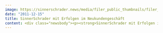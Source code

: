 ```yaml
---
image: https://sinnerschrader.news/media/filer_public_thumbnails/filer_public/f4/d8/f4d879a3-99f9-4d4b-98e1-abdd7c524bf8/varfoldersdjk8pxf42x64d8fxslz8jcc8fc0000gnttmpulvwns__480x288_q85_crop_subsampling-2_upscale.png
date: "2011-12-15"
title: SinnerSchrader mit Erfolgen im Neukundengeschäft
content: <div class="newsbody"><p><strong>SinnerSchrader mit Erfolgen im Neukundengeschäft / Erstes Quartal positiv abgeschlossen / Hauptversammlung stimmt über Dividendenerhöhung von 25 Prozent ab</strong></p><p>SinnerSchrader ist mit Rückenwind in das Geschäftsjahr 2011/2012 gestartet. Auf der heute in Hamburg stattfindenden ordentlichen Hauptversammlung der SinnerSchrader AG kann der Vorstand über eine anhaltend dynamische Geschäftsentwicklung berichten. Auf Basis vorläufiger Zahlen für das erste Quartal 2011/2012 (September bis November 2011) wird im Vergleich zum Vorjahresquartal mit einem Umsatzzuwachs um 19 Prozent auf über 9 Mio. Euro gerechnet. Darüber hinaus konnten zum Ende des Quartals mehrere signifikante Neukunden aus den Branchen Fashion, Retail und Entertainment gewonnen werden, die das Geschäft in den kommenden Monaten treiben werden.</p><p>„Die Erfolge im Neugeschäft bestärken die Wachstumsziele, die wir uns bei SinnerSchrader für 2011/2012 gesetzt haben“, so der Vorstandsvorsitzende Matthias Schrader. „Unsere Digitalagentur-Gruppe will ihren Nettoumsatz im Geschäftsjahr 2011/2012 daher um 15 Prozent auf etwa 35,5 Mio. Euro steigern.“</p><p>Das EBITA des ersten Quartals wird voraussichtlich zwischen 0,6 und 0,7 Mio. Euro liegen. Damit wird das Vorjahresergebnis zwar deutlich unterschritten, die interne Planung aber dennoch gut erreicht, sodass der Quartalsverlauf auch die ambitionierten Ergebnisprognosen für das gesamte Geschäftsjahr von 3,25 Mio. Euro EBITA (+ 25 Prozent gegenüber dem Vorjahr) und 1,7 Mio. Euro (+ 33 Prozent gegenüber dem Vorjahr) unterstreicht.</p><p>Finanzvorstand Thomas Dyckhoff&#58; „Wir profitieren überdurchschnittlich von der allgemeinen Entwicklung hin zu digitalen Geschäftsmodellen und verspüren eine hohe Nachfrage nach unseren Dienstleistungen.“ Dieser Trend hat bereits das letzte Geschäftsjahr erheblich beflügelt. 2010/2011 erwirtschaftete SinnerSchrader einen Nettoumsatz von 30,9 Mio. Euro und ein operatives Ergebnis (EBITA) von 2,6 Mio. Euro. Dies entspricht einem Umsatzplus von 7 Mio. Euro (+ 29,1 Prozent) und einer EBITA-Steigerung um 19,5 Prozent.</p><p>SinnerSchrader hat die gesteckten Wachstumsziele mit diesen Steigerungsraten deutlich übertroffen. Auf dieser Grundlage und vor dem Hintergrund des positiven Ausblicks auf 2011/2012 haben Vorstand und Aufsichtsrat der heutigen Hauptversammlung daher vorgeschlagen, die Dividende gegenüber dem Vorjahr um 25 Prozent auf 10 Cent je Aktie zu erhöhen. Die Dividende wird wieder aus dem steuerlichen Einlagenkonto bedient und ist damit für nicht wesentlich beteiligte Privatpersonen steuerfrei.</p><p><strong>Über SinnerSchrader</strong><br/>SinnerSchrader gehört zu den führenden Digitalagenturen in Europa. SinnerSchrader entwickelt interaktive Strategien, Plattformen und Applikationen, die radikale Beziehungen zwischen Konsumenten und Marken schaffen. In der SinnerSchrader-Gruppe arbeiten rund 400 Mitarbeiter an den Standorten Hamburg, Frankfurt am Main, Berlin und Hannover für Kunden wie Allianz, TUI, Tchibo, simyo, REWE, comdirect bank, PPR Group, OTTO und Steigenberger. SinnerSchrader wurde 1996 gegründet und ist seit 1999 börsennotiert.</p><p><a class="news-backlink" href="/de/"><svg class="svg-ico svg-ico--arrow-left"><use xlink&#58;href="#arrow-down"></use></svg>Zurück zur Presse Übersicht</a></p></div>
---
```

